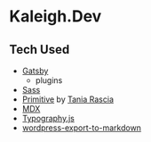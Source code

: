 # Kaleigh.Dev

## Tech Used

- [Gatsby](https://www.gatbsyjs.com/)
  - plugins
- [Sass](https://sass-lang.com/)
- [Primitive](https://taniarascia.github.io/primitive/index.html) by [Tania Rascia](https://www.taniarascia.com/)
- [MDX](https://mdxjs.com/)
- [Typography.js](https://github.com/KyleAMathews/typography.js)
- [wordpress-export-to-markdown](https://github.com/lonekorean/wordpress-export-to-markdown)
